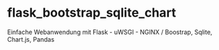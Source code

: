 # flask_bootstrap_sqlite_chart
Einfache Webanwendung mit Flask - uWSGI - NGINX  / Boostrap, Sqlite, Chart.js, Pandas
